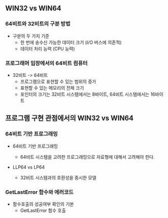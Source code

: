 ## WIN32 vs WIN64

### 64비트와 32비트의 구분 방법

* 구분의 두 가지 기준
  * 한 번에 송수신 가능한 데이터 크기 (I/O 버스에 의존적)
  * 데이터 처리 능력 (CPU 능력)

### 프로그래머 입장에서의 64비트 컴퓨터

* 32비트 -> 64비트
  * 프로그램으로 표현할 수 있는 범위의 증가
  * 표현할 수 있는 메모리의 전체 크기
  * 포인터의 크기는 32비트 시스템에서는 8바이트, 64비트 시스템에서는 16바이트

## 프로그램 구현 관점에서의 WIN32 vs WIN64

### 64비트 기반 프로그래밍

* 64비트 기반  프로그래밍
  * 64비트 시스템을 고려한 프로그래밍으로 자료형에 대해서 고려해야 한다.

* LLP64 vs LP64
  * 32비트 시스템과의 호환성을 중시한 모델
  
### GetLastError 함수와 에러코드

* 함수호출의 성공여부 확인의 기본
   * GetLastError 함수 호출 

